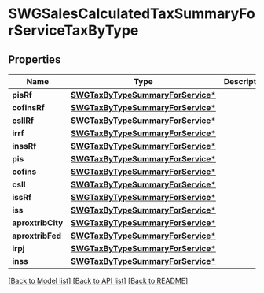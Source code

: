 # SWGSalesCalculatedTaxSummaryForServiceTaxByType

## Properties
Name | Type | Description | Notes
------------ | ------------- | ------------- | -------------
**pisRf** | [**SWGTaxByTypeSummaryForService***](SWGTaxByTypeSummaryForService.md) |  | [optional] 
**cofinsRf** | [**SWGTaxByTypeSummaryForService***](SWGTaxByTypeSummaryForService.md) |  | [optional] 
**csllRf** | [**SWGTaxByTypeSummaryForService***](SWGTaxByTypeSummaryForService.md) |  | [optional] 
**irrf** | [**SWGTaxByTypeSummaryForService***](SWGTaxByTypeSummaryForService.md) |  | [optional] 
**inssRf** | [**SWGTaxByTypeSummaryForService***](SWGTaxByTypeSummaryForService.md) |  | [optional] 
**pis** | [**SWGTaxByTypeSummaryForService***](SWGTaxByTypeSummaryForService.md) |  | [optional] 
**cofins** | [**SWGTaxByTypeSummaryForService***](SWGTaxByTypeSummaryForService.md) |  | [optional] 
**csll** | [**SWGTaxByTypeSummaryForService***](SWGTaxByTypeSummaryForService.md) |  | [optional] 
**issRf** | [**SWGTaxByTypeSummaryForService***](SWGTaxByTypeSummaryForService.md) |  | [optional] 
**iss** | [**SWGTaxByTypeSummaryForService***](SWGTaxByTypeSummaryForService.md) |  | [optional] 
**aproxtribCity** | [**SWGTaxByTypeSummaryForService***](SWGTaxByTypeSummaryForService.md) |  | [optional] 
**aproxtribFed** | [**SWGTaxByTypeSummaryForService***](SWGTaxByTypeSummaryForService.md) |  | [optional] 
**irpj** | [**SWGTaxByTypeSummaryForService***](SWGTaxByTypeSummaryForService.md) |  | [optional] 
**inss** | [**SWGTaxByTypeSummaryForService***](SWGTaxByTypeSummaryForService.md) |  | [optional] 

[[Back to Model list]](../README.md#documentation-for-models) [[Back to API list]](../README.md#documentation-for-api-endpoints) [[Back to README]](../README.md)


